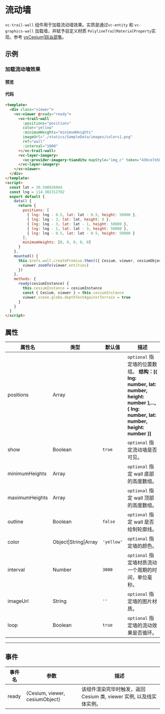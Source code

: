 # 流动墙

`vc-trail-wall` 组件用于加载流动墙效果。实质是通过`vc-entity` 和 `vc-graphics-wall` 加载墙，并赋予自定义材质 `PolylineTrailMaterialProperty`实现。参考 [ysCesium|跃焱邵隼](https://www.wellyyss.cn/ysCesium/main/app.html)。

## 示例

### 加载流动墙效果

#### 预览

<doc-preview>
  <template>
    <div class="viewer">
      <vc-viewer @ready="ready">
        <vc-trail-wall
          :positions="positions"
          color="yellow"
          :minimumHeights="minimumHeights"
          imageUrl="./statics/SampleData/images/colors1.png"
          ref="wall"
          :interval="1000"
        ></vc-trail-wall>
        <vc-layer-imagery>
          <vc-provider-imagery-tianditu mapStyle="img_c" token="436ce7e50d27eede2f2929307e6b33c0"></vc-provider-imagery-tianditu>
        </vc-layer-imagery>
      </vc-viewer>
    </div>
  </template>
  <script>
    const lat = 30.598026044
    const lng = 114.302312702
    export default {
      data() {
        return {
          positions: [
            { lng: lng - 0.5, lat: lat - 0.5, height: 50000 },
            { lng: lng - 3, lat: lat, height: 0 },
            { lng: lng - 3, lat: lat - 1, height: 50000 },
            { lng: lng - 1, lat: lat - 3, height: 50000 },
            { lng: lng - 0.5, lat: lat - 0.5, height: 50000 }
          ],
          minimumHeights: [0, 0, 0, 0, 0]
        }
      },
      mounted() {
        this.$refs.wall.createPromise.then(({ Cesium, viewer, cesiumObject }) => {
          viewer.zoomTo(viewer.entities)
        })
      },
      methods: {
        ready(cesiumInstance) {
          this.cesiumInstance = cesiumInstance
          const { Cesium, viewer } = this.cesiumInstance
          viewer.scene.globe.depthTestAgainstTerrain = true
        }
      }
    }
  </script>
</doc-preview>

#### 代码

```html
<template>
  <div class="viewer">
    <vc-viewer @ready="ready">
      <vc-trail-wall
        :positions="positions"
        color="yellow"
        :minimumHeights="minimumHeights"
        imageUrl="./statics/SampleData/images/colors1.png"
        ref="wall"
        :interval="1000"
      ></vc-trail-wall>
      <vc-layer-imagery>
        <vc-provider-imagery-tianditu mapStyle="img_c" token="436ce7e50d27eede2f2929307e6b33c0"></vc-provider-imagery-tianditu>
      </vc-layer-imagery>
    </vc-viewer>
  </div>
</template>
<script>
  const lat = 30.598026044
  const lng = 114.302312702
  export default {
    data() {
      return {
        positions: [
          { lng: lng - 0.5, lat: lat - 0.5, height: 50000 },
          { lng: lng - 3, lat: lat, height: 0 },
          { lng: lng - 3, lat: lat - 1, height: 50000 },
          { lng: lng - 1, lat: lat - 3, height: 50000 },
          { lng: lng - 0.5, lat: lat - 0.5, height: 50000 }
        ],
        minimumHeights: [0, 0, 0, 0, 0]
      }
    },
    mounted() {
      this.$refs.wall.createPromise.then(({ Cesium, viewer, cesiumObject }) => {
        viewer.zoomTo(viewer.entities)
      })
    },
    methods: {
      ready(cesiumInstance) {
        this.cesiumInstance = cesiumInstance
        const { Cesium, viewer } = this.cesiumInstance
        viewer.scene.globe.depthTestAgainstTerrain = true
      }
    }
  }
</script>
```

## 属性

<!-- prettier-ignore -->
| 属性名 | 类型 | 默认值 | 描述 |
| ---------------------- | ------- | ------ | -------------------------------------------------------------------------- |
| positions | Array | | `optional` 指定墙的位置数组。 **结构：[{ lng: number, lat: number, height: number },...,{ lng: number, lat: number, height: number }]** |
| show | Boolean | `true` | `optional` 指定流动墙是否可见。|
| minimumHeights | Array | | `optional` 指定 wall 底部的高度数组。 |
| maximumHeights | Array | | `optional` 指定 wall 顶部的高度数组。 |
| outline | Boolean | `false` | `optional` 指定 wall 是否绘制轮廓线。 |
| color | Object\|String\|Array | `'yellow'` | `optional` 指定墙的颜色。 |
| interval | Number | `3000` | `optional` 指定墙材质流动一个周期的时间，单位毫秒。|
| imageUrl | String | `''` | `optional` 指定墙的图片材质。 |
| loop | Boolean | `true` | `optional` 指定墙的流动效果是否循环。 |

---

## 事件

| 事件名 | 参数                           | 描述                                                                |
| ------ | ------------------------------ | ------------------------------------------------------------------- |
| ready  | {Cesium, viewer, cesiumObject} | 该组件渲染完毕时触发，返回 Cesium 类, viewer 实例, 以及线实体实例。 |
